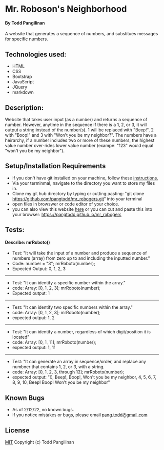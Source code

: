 # Mr. Roboson's Neighborhood

#### By Todd Pangilinan

A website that generates a sequence of numbers, and substitues messages for specific numbers. 

## Technologies used:

* HTML
* CSS
* Bootstrap
* JavaScript
* JQuery
* markdown

## Description:
 Website that takes user input (as a number) and returns a sequence of number. However, anytime in the sequence if there is a 1, 2, or 3, it will output a string instead of the number(s). 1 will be replaced with "Beep!", 2 with "Boop!" and 3 with "Won't you be my neighbor?". The numbers have a heirarchy, if a number includes two or more of these numbers, the highest value number over-rides lower value number (exampe: "123" would equal "won't you be my neighbor").


## Setup/Installation Requirements

* If you don't have git installed on your machine, follow these [instructions.](https://www.learnhowtoprogram.com/introduction-to-programming/getting-started-with-intro-to-programming/git-and-github)
* Via your terminmal, navigate to the directory you want to store my files in.
* Clone my git hub directory by typing or cutting pasting: "git clone https://github.com/pangtodd/mr_robogers.git" into your terminal
* open files in browswer or code editor of your choice.
* you can also view this website [here](https://pangtodd.github.io/mr_robogers) or you can cut and paste this into your browser: https://pangtodd.github.io/mr_robogers

## Tests:

#### Describe: mrRoboto()

- Test: "It will take the input of a number and produce a sequence of numbers (array) from zero up to and including the inputted number."
- Code: number = "3"; mrRoboto(number);
- Expected Output: 0, 1, 2, 3
---
- Test: "It can identify a specific number within the array."
- code: Array: [0, 1, 2, 3]; mrRoboto(number);
- Expected output: 1
---
- Test: "It can identify two specific numbers within the array."
- code: Array: [0, 1, 2, 3]; mrRoboto(number);
- expected output: 1, 2
---
- Test: "It can identify a number, regardless of which digit/position it is located"
- code: Array: [0, 1, 11]; mrRoboto(number);
- expected output: 1, 11
---
- Test: "It can generate an array in sequence/order, and replace any numbner that contains 1, 2, or 3, with a string.
- code: Array: [0, 1, 2, 3, through 13]; mrRoboto(number);
- expected output: "0, Beep!, Boop!, Won't you be my neighbor, 4, 5, 6, 7, 8, 9, 10, Beep! Boop! Won't you be my neighbor"

## Known Bugs

* As of 2/12/22, no known bugs.
* If you notice mistakes or bugs, please email pang.todd@gmail.com

## License

[MIT](https://opensource.org/licenses/MIT)
Copyright (c) Todd Pangilinan 